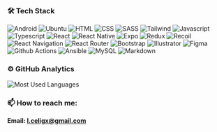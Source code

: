 ### 🛠 Tech Stack

<p>
	<a><img src="https://img.shields.io/badge/Android-141A20?style=flat&logo=android&logoColor=3DDC84" alt="Android"></a>
	<a><img src="https://img.shields.io/badge/Ubuntu-141A20?style=flat&logo=ubuntu&logoColor=E95420" alt="Ubuntu"></a>
	<a><img src="https://img.shields.io/badge/HTML-141A20?style=flat&logo=html5&logoColor=E34F26" alt="HTML"></a>
	<a><img src="https://img.shields.io/badge/CSS-141A20?style=flat&logo=css3&logoColor=1572B6" alt="CSS"></a>
	<a><img src="https://img.shields.io/badge/Sass-141A20?style=flat&logo=sass&logoColor=CC6699" alt="SASS"></a>
	<a><img src="https://img.shields.io/badge/Tailwind-141A20?style=flat&logo=tailwind&logoColor=06B6D4" alt="Tailwind"></a>
	<a><img src="https://img.shields.io/badge/JavaScript-141A20?style=flat&logo=javascript&logoColor=F7DF1E" alt="Javascript"></a>
	<a><img src="https://img.shields.io/badge/Typescript-141A20?style=flat&logo=typescript&logoColor=61DAFB" alt="Typescript"></a>
	<a><img src="https://img.shields.io/badge/React-141A20?style=flat&logo=react&logoColor=61DAFB" alt="React"></a>
	<a><img src="https://img.shields.io/badge/React_Native-141A20?style=flat&logo=react&logoColor=61DAFB" alt="React Native"></a>
	<a><img src="https://img.shields.io/badge/Expo-141A20?style=flat&logo=expo&logoColor=FFFFFF" alt="Expo"></a>
	<a><img src="https://img.shields.io/badge/Redux-141A20?style=flat&logo=redux&logoColor=764ABC" alt="Redux"></a>
	<a><img src="https://img.shields.io/badge/Recoil-141A20?style=flat&logo=react&logoColor=FFFFFF" alt="Recoil"></a>
	<a><img src="https://img.shields.io/badge/React_Navigation-141A20?style=flat&logo=react&logoColor=764ABC" alt="React Navigation"></a>
	<a><img src="https://img.shields.io/badge/React_Router-141A20?style=flat&logo=react-router&logoColor=CA4245" alt="React Router"></a>
	<a><img src="https://img.shields.io/badge/Bootstrap-141A20?style=flat&logo=bootstrap&logoColor=7952B3" alt="Bootstrap"></a>
	<a><img src="https://img.shields.io/badge/Illustrator-141a20?style=flat&logo=adobe-illustrator&logoColor=FFA51" alt="Illustrator"></a>
	<a><img src="https://img.shields.io/badge/Figma-141a20?style=flat&logo=figma&logoColor=FFFFFF" alt="Figma"></a>
	<a><img src="https://img.shields.io/badge/Github_Actions-141a20?style=flat&logo=github-actions&logoColor=FFFFFF" alt="Github Actions"></a>
	<a><img src="https://img.shields.io/badge/Ansible-141a20?style=flat&logo=ansible&logoColor=FFFFFF" alt="Ansible"></a>
	<a><img src="https://img.shields.io/badge/MySQL-141a20?style=flat&logo=mysql&logoColor=4479A1" alt="MySQL"></a>
	<a><img src="https://img.shields.io/badge/Markdown-141a20?style=flat&logo=markdown&logoColor=FFFFFF" alt="Markdown"></a>
</p>

### ⚙️ GitHub Analytics

![Most Used Languages](https://github-readme-stats.vercel.app/api/top-langs/?username=celigx&layout=compact&theme=nord)

### 📫 How to reach me:

**Email: l.celigx@gmail.com**
